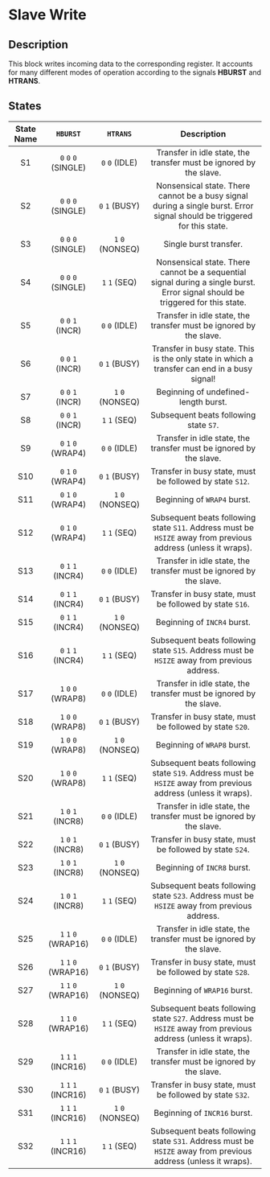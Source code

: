 # Slave Write

## Description

This block writes incoming data to the corresponding register. It accounts for many different modes of operation according to the signals **HBURST** and **HTRANS**.

## States
 State Name | `HBURST` | `HTRANS` | Description
:----------:|:--------:|:--------:|:-----------:
S1 | `0` `0` `0` (SINGLE) | `0` `0` (IDLE)| Transfer in idle state, the transfer must be ignored by the slave.
S2 | `0` `0` `0` (SINGLE) | `0` `1` (BUSY)| Nonsensical state. There cannot be a busy signal during a single burst. Error signal should be triggered for this state.
S3 | `0` `0` `0` (SINGLE) | `1` `0` (NONSEQ)| Single burst transfer.
S4 | `0` `0` `0` (SINGLE) | `1` `1` (SEQ)| Nonsensical state. There cannot be a sequential signal during a single burst. Error signal should be triggered for this state.
S5 | `0` `0` `1` (INCR) | `0` `0` (IDLE)| Transfer in idle state, the transfer must be ignored by the slave.
S6 | `0` `0` `1` (INCR) | `0` `1` (BUSY)| Transfer in busy state. This is the only state in which a transfer can end in a busy signal!
S7 | `0` `0` `1` (INCR) | `1` `0` (NONSEQ)| Beginning of undefined-length burst.
S8 | `0` `0` `1` (INCR) | `1` `1` (SEQ)| Subsequent beats following state `S7`.
S9 | `0` `1` `0` (WRAP4) | `0` `0` (IDLE)| Transfer in idle state, the transfer must be ignored by the slave.
S10 | `0` `1` `0` (WRAP4) | `0` `1` (BUSY)| Transfer in busy state, must be followed by state `S12`.
S11 | `0` `1` `0` (WRAP4) | `1` `0` (NONSEQ)| Beginning of `WRAP4` burst.
S12 | `0` `1` `0` (WRAP4) | `1` `1` (SEQ)| Subsequent beats following state `S11`. Address must be `HSIZE` away from previous address (unless it wraps).
S13 | `0` `1` `1` (INCR4) | `0` `0` (IDLE)| Transfer in idle state, the transfer must be ignored by the slave.
S14 | `0` `1` `1` (INCR4) | `0` `1` (BUSY)| Transfer in busy state, must be followed by state `S16`.
S15 | `0` `1` `1` (INCR4) | `1` `0` (NONSEQ)| Beginning of `INCR4` burst.
S16 | `0` `1` `1` (INCR4) | `1` `1` (SEQ)| Subsequent beats following state `S15`. Address must be `HSIZE` away from previous address.
S17 | `1` `0` `0` (WRAP8) | `0` `0` (IDLE)| Transfer in idle state, the transfer must be ignored by the slave.
S18 | `1` `0` `0` (WRAP8) | `0` `1` (BUSY)| Transfer in busy state, must be followed by state `S20`.
S19 | `1` `0` `0` (WRAP8) | `1` `0` (NONSEQ)| Beginning of `WRAP8` burst.
S20 | `1` `0` `0` (WRAP8) | `1` `1` (SEQ)| Subsequent beats following state `S19`. Address must be `HSIZE` away from previous address (unless it wraps).
S21 | `1` `0` `1` (INCR8) | `0` `0` (IDLE)| Transfer in idle state, the transfer must be ignored by the slave.
S22 | `1` `0` `1` (INCR8) | `0` `1` (BUSY)| Transfer in busy state, must be followed by state `S24`.
S23 | `1` `0` `1` (INCR8) | `1` `0` (NONSEQ)| Beginning of `INCR8` burst.
S24 | `1` `0` `1` (INCR8) | `1` `1` (SEQ)| Subsequent beats following state `S23`. Address must be `HSIZE` away from previous address.
S25 | `1` `1` `0` (WRAP16) | `0` `0` (IDLE)| Transfer in idle state, the transfer must be ignored by the slave.
S26 | `1` `1` `0` (WRAP16) | `0` `1` (BUSY)| Transfer in busy state, must be followed by state `S28`.
S27 | `1` `1` `0` (WRAP16) | `1` `0` (NONSEQ)| Beginning of `WRAP16` burst.
S28 | `1` `1` `0` (WRAP16) | `1` `1` (SEQ)| Subsequent beats following state `S27`. Address must be `HSIZE` away from previous address (unless it wraps).
S29 | `1` `1` `1` (INCR16) | `0` `0` (IDLE)| Transfer in idle state, the transfer must be ignored by the slave.
S30 | `1` `1` `1` (INCR16) | `0` `1` (BUSY)| Transfer in busy state, must be followed by state `S32`.
S31 | `1` `1` `1` (INCR16) | `1` `0` (NONSEQ)| Beginning of `INCR16` burst.
S32 | `1` `1` `1` (INCR16) | `1` `1` (SEQ)| Subsequent beats following state `S31`. Address must be `HSIZE` away from previous address (unless it wraps).
